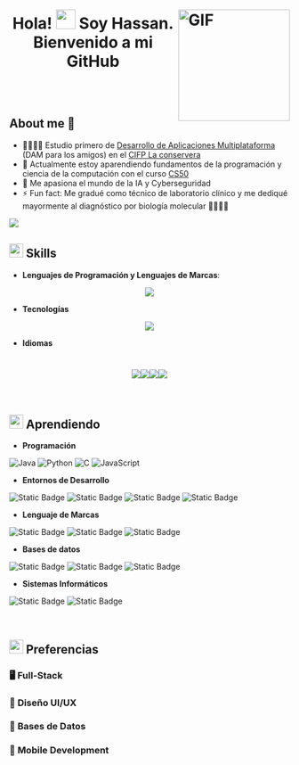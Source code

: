 <h1 align="center"><b>Hola! <img src="https://media.giphy.com/media/hvRJCLFzcasrR4ia7z/giphy.gif" width="35"><a target="_blank" align="left"> <img align="right" top="100" height="200" width="200" alt="GIF" src="https://media1.giphy.com/media/v1.Y2lkPTc5MGI3NjExOWUzYjd6azZmMm10c2ZudnpuenVxZjJjeWU1aWVvNWY0ZnZ1c3FjcSZlcD12MV9pbnRlcm5hbF9naWZfYnlfaWQmY3Q9Zw/QDjpIL6oNCVZ4qzGs7/giphy.webp"> Soy Hassan. </br> Bienvenido a mi GitHub </b>
</a></h1>
</br>
</br>

## About me 👀
  - 👨🏽‍💻📱 Estudio primero de [Desarrollo de Aplicaciones Multiplataforma](https://llegarasalto.com/guiafp/ciclos/IFC-322.html) (DAM para los amigos) en el [CIFP La conservera](https://www.ieslosalbares.es/laconservera/)
  - 🏫 Actualmente estoy aparendiendo fundamentos de la programación y ciencia de la computación con el curso [CS50](https://www.edx.org/learn/computer-science/harvard-university-cs50-s-introduction-to-computer-science "CS50's Introduction to Computer Science")   
  - 💞️ Me apasiona el mundo de la IA y Cyberseguridad   
  - ⚡ Fun fact: Me gradué como técnico de laboratorio clínico y me dediqué mayormente al diagnóstico por biología molecular 👨🏽‍🔬🧬   

<img src="https://user-images.githubusercontent.com/73097560/115834477-dbab4500-a447-11eb-908a-139a6edaec5c.gif">

</br>

## <img src="https://media2.giphy.com/media/QssGEmpkyEOhBCb7e1/giphy.gif?cid=ecf05e47a0n3gi1bfqntqmob8g9aid1oyj2wr3ds3mg700bl&rid=giphy.gif" width ="25"><b>  Skills</b>

- **Lenguajes de Programación y Lenguajes de Marcas**:
 
<p align="center">
  <a href="https://skillicons.dev">
    <img src="https://skillicons.dev/icons?i=html,java,js,md,c,python,&perline=14" />
  </a>
</p>

- **Tecnologías**

<p align="center">
  <a href="https://skillicons.dev">
    <img src="https://skillicons.dev/icons?i=git,discord,github,vscode,idea,&perline=14" />
  </a>
</p>

- **Idiomas**


 <h1 align="center"><img src=https://github.com/user-attachments/assets/493a1885-9984-48ea-8dac-3c90ef177b2c><img src=https://github.com/user-attachments/assets/32ef418f-7a5b-4497-9f93-c0b9dcd66cf8><img src=https://github.com/user-attachments/assets/a912263e-b2dc-4719-ad59-966f6f245282><img src=https://github.com/user-attachments/assets/f66810fe-0816-4ad5-9dd5-e361a178b1cc></h1><br>


## <img src="https://media2.giphy.com/media/QssGEmpkyEOhBCb7e1/giphy.gif?cid=ecf05e47a0n3gi1bfqntqmob8g9aid1oyj2wr3ds3mg700bl&rid=giphy.gif" width ="25"><b>  Aprendiendo</b>
- **Programación**

![Java](https://img.shields.io/badge/Java-ED8B00?style=for-the-badge&logo=java&logoColor=white)
![Python](https://img.shields.io/badge/Python-FFD43B?style=for-the-badge&logo=python&logoColor=306998)
![C](https://img.shields.io/badge/C-00599C?style=for-the-badge&logo=c&logoColor=white)
![JavaScript](https://img.shields.io/badge/JavaScript-323330?style=for-the-badge&logo=javascript&logoColor=F7DF1E)

- **Entornos de Desarrollo**
  
![Static Badge](https://img.shields.io/badge/VSCode-blue)
![Static Badge](https://img.shields.io/badge/IntelliJ-red?logoSize=auto)
![Static Badge](https://img.shields.io/badge/React-blue?logo=React&labelColor=black)
![Static Badge](https://img.shields.io/badge/NodeJS-green)


- **Lenguaje de Marcas**

![Static Badge](https://img.shields.io/badge/HTML-orange?logo=HTML5)
![Static Badge](https://img.shields.io/badge/CSS-blue?logo=CSS3)
![Static Badge](https://img.shields.io/badge/MarkDown-black?logo=MarkDown)

- **Bases de datos**

![Static Badge](https://img.shields.io/badge/SQL-white?logo=MySQL)
![Static Badge](https://img.shields.io/badge/Docker-lightblue?logo=Docker)
![Static Badge](https://img.shields.io/badge/MongoDB-green?logo=MongoDB)


- **Sistemas Informáticos**

![Static Badge](https://img.shields.io/badge/Windows-lightblue)
![Static Badge](https://img.shields.io/badge/Linux-red?logo=Linux&labelColor=grey)

</br>

## <img src="https://media2.giphy.com/media/QssGEmpkyEOhBCb7e1/giphy.gif?cid=ecf05e47a0n3gi1bfqntqmob8g9aid1oyj2wr3ds3mg700bl&rid=giphy.gif" width ="25"><b>  Preferencias</b>

###  🖥️ **Full-Stack** 
###  🎨 **Diseño UI/UX** 
###  💾 **Bases de Datos** 
###  📲 **Mobile Development** 


<!---
ItsHazzan/ItsHazzan is a ✨ special ✨ repository because its `README.md` (this file) appears on your GitHub profile.
You can click the Preview link to take a look at your changes.
--->
